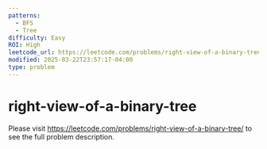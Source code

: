```yaml
---
patterns:
  - BFS
  - Tree
difficulty: Easy
ROI: High
leetcode_url: https://leetcode.com/problems/right-view-of-a-binary-tree/
modified: 2025-03-22T23:57:17-04:00
type: problem
---
```


# right-view-of-a-binary-tree

Please visit https://leetcode.com/problems/right-view-of-a-binary-tree/ to see the full problem description.
